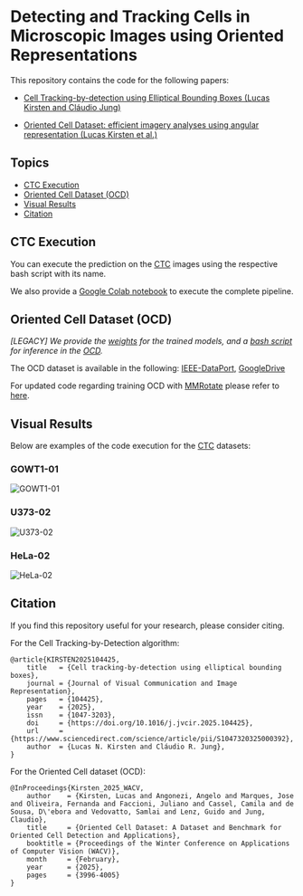 # Detecting and Tracking Cells in Microscopic Images using Oriented Representations

This repository contains the code for the following papers:
- [Cell Tracking-by-detection using Elliptical Bounding Boxes (Lucas Kirsten and Cláudio Jung)](https://www.sciencedirect.com/science/article/pii/S1047320325000392)

-  [Oriented Cell Dataset: efficient imagery analyses using angular representation (Lucas Kirsten et al.)](https://openaccess.thecvf.com/content/WACV2025/papers/Kirsten_Oriented_Cell_Dataset_A_Dataset_and_Benchmark_for_Oriented_Cell_WACV_2025_paper.pdf)

## Topics

- [CTC Execution](#ctc-execution)
- [Oriented Cell Dataset (OCD)](#oriented-cell-dataset-ocd)
- [Visual Results](#visual-results)
- [Citation](#citation)

## CTC Execution

You can execute the prediction on the [CTC](http://celltrackingchallenge.net/) images using the respective bash script with its name.

We also provide a [Google Colab notebook](https://github.com/LucasKirsten/Deep-Cell-Tracking-EBB/blob/master/ISBI_Cell_Tracking.ipynb) to execute the complete pipeline.

## Oriented Cell Dataset (OCD)

*[LEGACY] We provide the [weights](https://drive.google.com/drive/u/0/folders/13N4G9k1E6wO3-RWXQv0pXMI8-4bZeBKo) for the trained models, and a [bash script](https://github.com/LucasKirsten/Deep-Cell-Tracking-EBB/blob/master/RotationDetection/make_prediction.sh) for inference in the [OCD](https://ieee-dataport.org/documents/oriented-cell-dataset-ocd).*

The OCD dataset is available in the following: [IEEE-DataPort](https://ieee-dataport.org/documents/oriented-cell-dataset-ocd), [GoogleDrive](https://drive.google.com/drive/folders/1vREKlRz9QkSWrUApkZamv_oUrw3tOFI3?usp=drive_link)

For updated code regarding training OCD with [MMRotate](https://github.com/open-mmlab/mmrotate) please refer to [here](https://github.com/jhlmarques/OCDDataset).

## Visual Results

Below are examples of the code execution for the [CTC](http://celltrackingchallenge.net/) datasets:

### GOWT1-01
![GOWT1-01](images/GOWT1-01.gif)

### U373-02
![U373-02](images/U373-02.gif)

### HeLa-02
![HeLa-02](images/HeLa-02.gif)

## Citation

If you find this repository useful for your research, please consider citing.

For the Cell Tracking-by-Detection algorithm:
```
@article{KIRSTEN2025104425,
    title   = {Cell tracking-by-detection using elliptical bounding boxes},
    journal = {Journal of Visual Communication and Image Representation},
    pages   = {104425},
    year    = {2025},
    issn    = {1047-3203},
    doi     = {https://doi.org/10.1016/j.jvcir.2025.104425},
    url     = {https://www.sciencedirect.com/science/article/pii/S1047320325000392},
    author  = {Lucas N. Kirsten and Cláudio R. Jung},
}
```

For the Oriented Cell dataset (OCD):

```
@InProceedings{Kirsten_2025_WACV,
    author    = {Kirsten, Lucas and Angonezi, Angelo and Marques, Jose and Oliveira, Fernanda and Faccioni, Juliano and Cassel, Camila and de Sousa, D\'ebora and Vedovatto, Samlai and Lenz, Guido and Jung, Claudio},
    title     = {Oriented Cell Dataset: A Dataset and Benchmark for Oriented Cell Detection and Applications},
    booktitle = {Proceedings of the Winter Conference on Applications of Computer Vision (WACV)},
    month     = {February},
    year      = {2025},
    pages     = {3996-4005}
}
```
